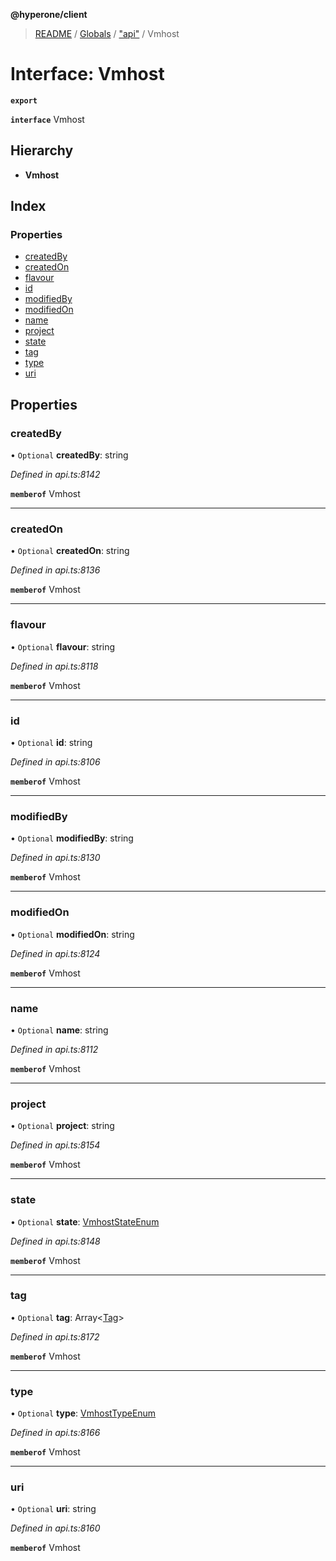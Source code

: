 **@hyperone/client**

> [README](../README.md) / [Globals](../globals.md) / ["api"](../modules/_api_.md) / Vmhost

# Interface: Vmhost

**`export`** 

**`interface`** Vmhost

## Hierarchy

* **Vmhost**

## Index

### Properties

* [createdBy](_api_.vmhost.md#createdby)
* [createdOn](_api_.vmhost.md#createdon)
* [flavour](_api_.vmhost.md#flavour)
* [id](_api_.vmhost.md#id)
* [modifiedBy](_api_.vmhost.md#modifiedby)
* [modifiedOn](_api_.vmhost.md#modifiedon)
* [name](_api_.vmhost.md#name)
* [project](_api_.vmhost.md#project)
* [state](_api_.vmhost.md#state)
* [tag](_api_.vmhost.md#tag)
* [type](_api_.vmhost.md#type)
* [uri](_api_.vmhost.md#uri)

## Properties

### createdBy

• `Optional` **createdBy**: string

*Defined in api.ts:8142*

**`memberof`** Vmhost

___

### createdOn

• `Optional` **createdOn**: string

*Defined in api.ts:8136*

**`memberof`** Vmhost

___

### flavour

• `Optional` **flavour**: string

*Defined in api.ts:8118*

**`memberof`** Vmhost

___

### id

• `Optional` **id**: string

*Defined in api.ts:8106*

**`memberof`** Vmhost

___

### modifiedBy

• `Optional` **modifiedBy**: string

*Defined in api.ts:8130*

**`memberof`** Vmhost

___

### modifiedOn

• `Optional` **modifiedOn**: string

*Defined in api.ts:8124*

**`memberof`** Vmhost

___

### name

• `Optional` **name**: string

*Defined in api.ts:8112*

**`memberof`** Vmhost

___

### project

• `Optional` **project**: string

*Defined in api.ts:8154*

**`memberof`** Vmhost

___

### state

• `Optional` **state**: [VmhostStateEnum](../enums/_api_.vmhoststateenum.md)

*Defined in api.ts:8148*

**`memberof`** Vmhost

___

### tag

• `Optional` **tag**: Array\<[Tag](_api_.tag.md)>

*Defined in api.ts:8172*

**`memberof`** Vmhost

___

### type

• `Optional` **type**: [VmhostTypeEnum](../enums/_api_.vmhosttypeenum.md)

*Defined in api.ts:8166*

**`memberof`** Vmhost

___

### uri

• `Optional` **uri**: string

*Defined in api.ts:8160*

**`memberof`** Vmhost
